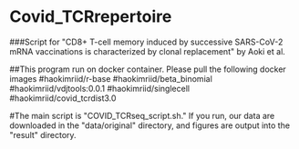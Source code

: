 # Covid_TCRrepertoire

###Script for "CD8+ T-cell memory induced by successive SARS-CoV-2 mRNA vaccinations is characterized by clonal replacement" by Aoki et al.

##This program run on docker container. Please pull the following docker images
#haokimriid/r-base
#haokimriid/beta_binomial
#haokimriid/vdjtools:0.0.1
#haokimriid/singlecell
#haokimriid/covid_tcrdist3.0

#The main script is "COVID_TCRseq_script.sh." If you run, our data are downloaded in the "data/original" directory, and figures are output into the "result" directory.
